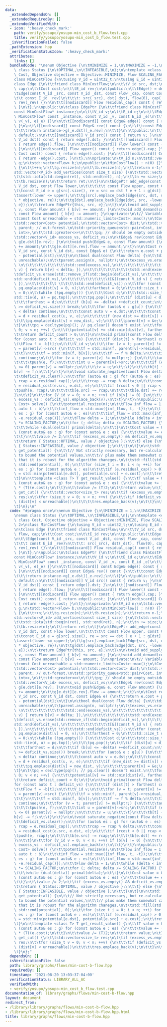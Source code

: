 ```yaml
---
data:
  _extendedDependsOn: []
  _extendedRequiredBy: []
  _extendedVerifiedWith:
  - icon: ':heavy_check_mark:'
    path: verify/yosupo/yosupo-min_cost_b_flow.test.cpp
    title: verify/yosupo/yosupo-min_cost_b_flow.test.cpp
  _isVerificationFailed: false
  _pathExtension: hpp
  _verificationStatusIcon: ':heavy_check_mark:'
  attributes:
    links: []
  bundledCode: "\nenum Objective {\n\tMINIMIZE = 1,\n\tMAXIMIZE = -1,\n};\n\nenum\
    \ class Status {\n\tOPTIMAL,\n\tINFEASIBLE,\n};\n\ntemplate <class Flow, class\
    \ Cost, Objective objective = Objective::MINIMIZE, Flow SCALING_FACTOR = 2>\n\
    class MinCostFlow {\n\tusing V_id = uint32_t;\n\tusing E_id = uint32_t;\n\n\t\
    class Edge {\n\t\tfriend class MinCostFlow;\n\n\t\tV_id src, dst;\n\t\tFlow flow,\
    \ cap;\n\t\tCost cost;\n\t\tE_id rev;\n\n\tpublic:\n\t\tEdge() = default;\n\n\t\
    \tEdge(const V_id _src, const V_id _dst, const Flow _cap, const Cost _cost,\n\t\
    \t\t const E_id _rev)\n\t\t\t: src(_src), dst(_dst), flow(0), cap(_cap), cost(_cost),\
    \ rev(_rev) {}\n\n\t\t[[nodiscard]] Flow residual_cap() const { return cap - flow;\
    \ }\n\t};\n\npublic:\n\tclass EdgePtr {\n\t\tfriend class MinCostFlow;\n\n\t\t\
    const MinCostFlow* instance;\n\n\t\tV_id v;\n\t\tE_id e;\n\n\t\tEdgePtr(const\
    \ MinCostFlow* const _instance, const V_id _v, const E_id _e)\n\t\t\t: instance(_instance),\
    \ v(_v), e(_e) {}\n\n\t\t[[nodiscard]] const Edge& edge() const { return instance->g[v][e];\
    \ }\n\n\t\t[[nodiscard]] const Edge& rev() const {\n\t\t\tconst Edge& _e = edge();\n\
    \t\t\treturn instance->g[_e.dst][_e.rev];\n\t\t}\n\n\tpublic:\n\t\tEdgePtr() =\
    \ default;\n\n\t\t[[nodiscard]] V_id src() const { return v; }\n\n\t\t[[nodiscard]]\
    \ V_id dst() const { return edge().dst; }\n\n\t\t[[nodiscard]] Flow flow() const\
    \ { return edge().flow; }\n\n\t\t[[nodiscard]] Flow lower() const { return -rev().cap;\
    \ }\n\n\t\t[[nodiscard]] Flow upper() const { return edge().cap; }\n\n\t\t[[nodiscard]]\
    \ Cost cost() const { return edge().cost; }\n\n\t\t[[nodiscard]] Cost gain() const\
    \ { return -edge().cost; }\n\t};\n\nprivate:\n\tV_id n;\n\tstd::vector<std::vector<Edge>>\
    \ g;\n\tstd::vector<Flow> b;\n\npublic:\n\tMinCostFlow() : n(0) {}\n\n\tV_id add_vertex()\
    \ {\n\t\t++n;\n\t\tg.resize(n);\n\t\tb.resize(n);\n\t\treturn n-1;\n\t}\n\n\t\
    std::vector<V_id> add_vertices(const size_t size) {\n\t\tstd::vector<V_id> ret(size);\n\
    \t\tstd::iota(std::begin(ret), std::end(ret), n);\n\t\tn += size;\n\t\tg.resize(n);\n\
    \t\tb.resize(n);\n\t\treturn ret;\n\t}\n\n\tEdgePtr add_edge(const V_id src, const\
    \ V_id dst, const Flow lower,\n\t\t\t\t\t const Flow upper, const Cost cost) {\n\
    \t\tconst E_id e = g[src].size(), re = src == dst ? e + 1 : g[dst].size();\n\t\
    \tassert(lower <= upper);\n\t\tg[src].emplace_back(Edge{src, dst, upper, cost\
    \ * objective, re});\n\t\tg[dst].emplace_back(Edge{dst, src, -lower, -cost * objective,\
    \ e});\n\t\treturn EdgePtr{this, src, e};\n\t}\n\n\tvoid add_supply(const V_id\
    \ v, const Flow amount) { b[v] += amount; }\n\n\tvoid add_demand(const V_id v,\
    \ const Flow amount) { b[v] -= amount; }\n\nprivate:\n\t// Variables used in calculation\n\
    \tconst Cost unreachable = std::numeric_limits<Cost>::max();\n\tCost farthest;\n\
    \tstd::vector<Cost> potential;\n\tstd::vector<Cost> dist;\n\tstd::vector<Edge*>\
    \ parent; // out-forest.\n\tstd::priority_queue<std::pair<Cost, int>, std::vector<std::pair<Cost,\
    \ int>>,\n\t\tstd::greater<>>\n\t\t\tpq; // should be empty outside of dual()\n\
    \tstd::vector<V_id> excess_vs, deficit_vs;\n\n\tEdge& rev(const Edge& e) { return\
    \ g[e.dst][e.rev]; }\n\n\tvoid push(Edge& e, const Flow amount) {\n\t\te.flow\
    \ += amount;\n\t\tg[e.dst][e.rev].flow -= amount;\n\t}\n\n\tCost residual_cost(const\
    \ V_id src, const V_id dst, const Edge& e) {\n\t\treturn e.cost + potential[src]\
    \ - potential[dst];\n\t}\n\n\tbool dual(const Flow delta) {\n\t\tdist.assign(n,\
    \ unreachable);\n\t\tparent.assign(n, nullptr);\n\t\texcess_vs.erase(std::remove_if(std::begin(excess_vs),\
    \ \n\t\t\t\t\t\t\t\t\t\tstd::end(excess_vs),\n\t\t\t\t\t\t\t\t\t\t[&](const V_id\
    \ v) { return b[v] < delta; }),\n\t\t\t\t\t\t\t\t\t\tstd::end(excess_vs));\n\t\
    \tdeficit_vs.erase(std::remove_if(std::begin(deficit_vs),\n\t\t\t\t\t\t\t\t\t\t\
    std::end(deficit_vs),\n\t\t\t\t\t\t\t\t\t\t[&](const V_id v) { return b[v] > -delta;\
    \ }),\n\t\t\t\t\t\t \t\t\t\tstd::end(deficit_vs));\n\t\tfor (const auto v : excess_vs)\
    \ pq.emplace(dist[v] = 0, v);\n\t\tfarthest = 0;\n\t\tstd::size_t deficit_count\
    \ = 0;\n\t\twhile (!pq.empty()) {\n\t\t\tCost d;\n\t\t\tstd::size_t u;\n\t\t\t\
    std::tie(d, u) = pq.top();\n\t\t\tpq.pop();\n\t\t\tif (dist[u] < d) continue;\n\
    \t\t\tfarthest = d;\n\t\t\tif (b[u] <= -delta) ++deficit_count;\n\t\t\tif (deficit_count\
    \ >= deficit_vs.size()) break;\n\t\t\tfor (auto& e : g[u]) {\n\t\t\t\tif (e.residual_cap()\
    \ < delta) continue;\n\t\t\t\tconst auto v = e.dst;\n\t\t\t\tconst auto new_dist\
    \ = d + residual_cost(u, v, e);\n\t\t\t\tif (new_dist >= dist[v]) continue;\n\t\
    \t\t\tpq.emplace(dist[v] = new_dist, v);\n\t\t\t\tparent[v] = &e;\n\t\t\t}\n\t\
    \t}\n\t\tpq = decltype(pq)(); // pq.clear() doesn't exist.\n\t\tfor (V_id v =\
    \ 0; v < n; ++v) {\n\t\t\tpotential[v] += std::min(dist[v], farthest);\n\t\t}\n\
    \t\treturn deficit_count > 0;\n\t}\n\n\tvoid primal(const Flow delta) {\n\t\t\
    for (const auto t : deficit_vs) {\n\t\t\tif (dist[t] > farthest) continue;\n\t\
    \t\tFlow f = -b[t];\n\t\t\tV_id v;\n\t\t\tfor (v = t; parent[v] != nullptr; v\
    \ = parent[v]->src) {\n\t\t\t\tf = std::min(f, parent[v]->residual_cap());\n\t\
    \t\t}\n\t\t\tf = std::min(f, b[v]);\n\t\t\tf -= f % delta;\n\t\t\tif (f <= 0)\
    \ continue;\n\t\t\tfor (v = t; parent[v] != nullptr;) {\n\t\t\t\tauto& e = *parent[v];\n\
    \t\t\t\tpush(e, f);\n\t\t\t\tint u = parent[v]->src;\n\t\t\t\tif (e.residual_cap()\
    \ <= 0) parent[v] = nullptr;\n\t\t\t\tv = u;\n\t\t\t}\n\t\t\tb[t] += f;\n\t\t\t\
    b[v] -= f;\n\t\t}\n\t}\n\n\tvoid saturate_negative(const Flow delta) {\n\t\texcess_vs.clear();\n\
    \t\tdeficit_vs.clear();\n\t\tfor (auto& es : g) for (auto& e : es) {\n\t\t\tFlow\
    \ rcap = e.residual_cap();\n\t\t\trcap -= rcap % delta;\n\t\t\tconst Cost rcost\
    \ = residual_cost(e.src, e.dst, e);\n\t\t\tif (rcost < 0 || rcap < 0) {\n\t\t\t\
    \tpush(e, rcap);\n\t\t\t\tb[e.src] -= rcap;\n\t\t\t\tb[e.dst] += rcap;\n\t\t\t\
    }\n\t\t}\n\t\tfor (V_id v = 0; v < n; ++v) if (b[v] != 0) {\n\t\t\t(b[v] > 0 ?\
    \ excess_vs : deficit_vs).emplace_back(v);\n\t\t}\n\t}\n\npublic:\n\tstd::pair<Status,\
    \ Cost> solve() {\n\t\tpotential.resize(n);\n\t\tFlow inf_flow = 1;\n\t\tfor (const\
    \ auto t : b)\n\t\t\tinf_flow = std::max({inf_flow, t, -t});\n\t\tfor (const auto&\
    \ es : g) for (const auto& e : es)\n\t\t\tinf_flow = std::max({inf_flow, e.residual_cap(),\
    \ -e.residual_cap()});\n\t\tFlow delta = 1;\n\t\twhile (delta < inf_flow) delta\
    \ *= SCALING_FACTOR;\n\t\tfor (; delta; delta /= SCALING_FACTOR) {\n\t\t\tsaturate_negative(delta);\n\
    \t\t\twhile (dual(delta)) primal(delta);\n\t\t}\n\t\tCost value = 0;\n\t\tfor\
    \ (const auto& es : g) for (const auto& e : es) {\n\t\t\tvalue += e.flow * e.cost;\n\
    \t\t}\n\t\tvalue /= 2;\n\t\tif (excess_vs.empty() && deficit_vs.empty()) {\n\t\
    \t\treturn { Status::OPTIMAL, value / objective };\n\t\t} else {\n\t\t\treturn\
    \ { Status::INFEASIBLE, value / objective };\n\t\t}\n\t}\n\n\tstd::vector<Cost>\
    \ get_potential() {\n\t\t// Not strictly necessary, but re-calculate potential\
    \ to bound the potential values,\n\t\t// plus make them somewhat canonical so\
    \ that it is robust for the algorithm chaneges.\n\t\tstd::fill(std::begin(potential),\
    \ std::end(potential), 0);\n\t\tfor (size_t i = 0; i < n; ++i) for (const auto&\
    \ es : g) for (const auto& e : es)\n\t\t\tif (e.residual_cap() > 0) potential[e.dst]\
    \ = std::min(potential[e.dst], potential[e.src] + e.cost);\n\t\treturn potential;\n\
    \t}\n\n\ttemplate <class T> T get_result_value() {\n\t\tT value = 0;\n\t\tfor\
    \ (const auto& es : g) for (const auto& e : es) {\n\t\t\tvalue += (T)(e.flow)\
    \ * (T)(e.cost);\n\t\t}\n\t\tvalue /= (T)2;\n\t\treturn value;\n\t}\n\t\n\tstd::vector<size_t>\
    \ get_cut() {\n\t\tstd::vector<size_t> res;\n\t\tif (excess_vs.empty()) return\
    \ res;\n\t\tfor (size_t v = 0; v < n; ++v) {\n\t\t\tif (deficit_vs.empty() ||\
    \ (dist[v] < unreachable))\n\t\t\t\tres.emplace_back(v);\n\t\t}\n\t\treturn res;\n\
    \t}\n};\n"
  code: "#pragma once\n\nenum Objective {\n\tMINIMIZE = 1,\n\tMAXIMIZE = -1,\n};\n\
    \nenum class Status {\n\tOPTIMAL,\n\tINFEASIBLE,\n};\n\ntemplate <class Flow,\
    \ class Cost, Objective objective = Objective::MINIMIZE, Flow SCALING_FACTOR =\
    \ 2>\nclass MinCostFlow {\n\tusing V_id = uint32_t;\n\tusing E_id = uint32_t;\n\
    \n\tclass Edge {\n\t\tfriend class MinCostFlow;\n\n\t\tV_id src, dst;\n\t\tFlow\
    \ flow, cap;\n\t\tCost cost;\n\t\tE_id rev;\n\n\tpublic:\n\t\tEdge() = default;\n\
    \n\t\tEdge(const V_id _src, const V_id _dst, const Flow _cap, const Cost _cost,\n\
    \t\t\t const E_id _rev)\n\t\t\t: src(_src), dst(_dst), flow(0), cap(_cap), cost(_cost),\
    \ rev(_rev) {}\n\n\t\t[[nodiscard]] Flow residual_cap() const { return cap - flow;\
    \ }\n\t};\n\npublic:\n\tclass EdgePtr {\n\t\tfriend class MinCostFlow;\n\n\t\t\
    const MinCostFlow* instance;\n\n\t\tV_id v;\n\t\tE_id e;\n\n\t\tEdgePtr(const\
    \ MinCostFlow* const _instance, const V_id _v, const E_id _e)\n\t\t\t: instance(_instance),\
    \ v(_v), e(_e) {}\n\n\t\t[[nodiscard]] const Edge& edge() const { return instance->g[v][e];\
    \ }\n\n\t\t[[nodiscard]] const Edge& rev() const {\n\t\t\tconst Edge& _e = edge();\n\
    \t\t\treturn instance->g[_e.dst][_e.rev];\n\t\t}\n\n\tpublic:\n\t\tEdgePtr() =\
    \ default;\n\n\t\t[[nodiscard]] V_id src() const { return v; }\n\n\t\t[[nodiscard]]\
    \ V_id dst() const { return edge().dst; }\n\n\t\t[[nodiscard]] Flow flow() const\
    \ { return edge().flow; }\n\n\t\t[[nodiscard]] Flow lower() const { return -rev().cap;\
    \ }\n\n\t\t[[nodiscard]] Flow upper() const { return edge().cap; }\n\n\t\t[[nodiscard]]\
    \ Cost cost() const { return edge().cost; }\n\n\t\t[[nodiscard]] Cost gain() const\
    \ { return -edge().cost; }\n\t};\n\nprivate:\n\tV_id n;\n\tstd::vector<std::vector<Edge>>\
    \ g;\n\tstd::vector<Flow> b;\n\npublic:\n\tMinCostFlow() : n(0) {}\n\n\tV_id add_vertex()\
    \ {\n\t\t++n;\n\t\tg.resize(n);\n\t\tb.resize(n);\n\t\treturn n-1;\n\t}\n\n\t\
    std::vector<V_id> add_vertices(const size_t size) {\n\t\tstd::vector<V_id> ret(size);\n\
    \t\tstd::iota(std::begin(ret), std::end(ret), n);\n\t\tn += size;\n\t\tg.resize(n);\n\
    \t\tb.resize(n);\n\t\treturn ret;\n\t}\n\n\tEdgePtr add_edge(const V_id src, const\
    \ V_id dst, const Flow lower,\n\t\t\t\t\t const Flow upper, const Cost cost) {\n\
    \t\tconst E_id e = g[src].size(), re = src == dst ? e + 1 : g[dst].size();\n\t\
    \tassert(lower <= upper);\n\t\tg[src].emplace_back(Edge{src, dst, upper, cost\
    \ * objective, re});\n\t\tg[dst].emplace_back(Edge{dst, src, -lower, -cost * objective,\
    \ e});\n\t\treturn EdgePtr{this, src, e};\n\t}\n\n\tvoid add_supply(const V_id\
    \ v, const Flow amount) { b[v] += amount; }\n\n\tvoid add_demand(const V_id v,\
    \ const Flow amount) { b[v] -= amount; }\n\nprivate:\n\t// Variables used in calculation\n\
    \tconst Cost unreachable = std::numeric_limits<Cost>::max();\n\tCost farthest;\n\
    \tstd::vector<Cost> potential;\n\tstd::vector<Cost> dist;\n\tstd::vector<Edge*>\
    \ parent; // out-forest.\n\tstd::priority_queue<std::pair<Cost, int>, std::vector<std::pair<Cost,\
    \ int>>,\n\t\tstd::greater<>>\n\t\t\tpq; // should be empty outside of dual()\n\
    \tstd::vector<V_id> excess_vs, deficit_vs;\n\n\tEdge& rev(const Edge& e) { return\
    \ g[e.dst][e.rev]; }\n\n\tvoid push(Edge& e, const Flow amount) {\n\t\te.flow\
    \ += amount;\n\t\tg[e.dst][e.rev].flow -= amount;\n\t}\n\n\tCost residual_cost(const\
    \ V_id src, const V_id dst, const Edge& e) {\n\t\treturn e.cost + potential[src]\
    \ - potential[dst];\n\t}\n\n\tbool dual(const Flow delta) {\n\t\tdist.assign(n,\
    \ unreachable);\n\t\tparent.assign(n, nullptr);\n\t\texcess_vs.erase(std::remove_if(std::begin(excess_vs),\
    \ \n\t\t\t\t\t\t\t\t\t\tstd::end(excess_vs),\n\t\t\t\t\t\t\t\t\t\t[&](const V_id\
    \ v) { return b[v] < delta; }),\n\t\t\t\t\t\t\t\t\t\tstd::end(excess_vs));\n\t\
    \tdeficit_vs.erase(std::remove_if(std::begin(deficit_vs),\n\t\t\t\t\t\t\t\t\t\t\
    std::end(deficit_vs),\n\t\t\t\t\t\t\t\t\t\t[&](const V_id v) { return b[v] > -delta;\
    \ }),\n\t\t\t\t\t\t \t\t\t\tstd::end(deficit_vs));\n\t\tfor (const auto v : excess_vs)\
    \ pq.emplace(dist[v] = 0, v);\n\t\tfarthest = 0;\n\t\tstd::size_t deficit_count\
    \ = 0;\n\t\twhile (!pq.empty()) {\n\t\t\tCost d;\n\t\t\tstd::size_t u;\n\t\t\t\
    std::tie(d, u) = pq.top();\n\t\t\tpq.pop();\n\t\t\tif (dist[u] < d) continue;\n\
    \t\t\tfarthest = d;\n\t\t\tif (b[u] <= -delta) ++deficit_count;\n\t\t\tif (deficit_count\
    \ >= deficit_vs.size()) break;\n\t\t\tfor (auto& e : g[u]) {\n\t\t\t\tif (e.residual_cap()\
    \ < delta) continue;\n\t\t\t\tconst auto v = e.dst;\n\t\t\t\tconst auto new_dist\
    \ = d + residual_cost(u, v, e);\n\t\t\t\tif (new_dist >= dist[v]) continue;\n\t\
    \t\t\tpq.emplace(dist[v] = new_dist, v);\n\t\t\t\tparent[v] = &e;\n\t\t\t}\n\t\
    \t}\n\t\tpq = decltype(pq)(); // pq.clear() doesn't exist.\n\t\tfor (V_id v =\
    \ 0; v < n; ++v) {\n\t\t\tpotential[v] += std::min(dist[v], farthest);\n\t\t}\n\
    \t\treturn deficit_count > 0;\n\t}\n\n\tvoid primal(const Flow delta) {\n\t\t\
    for (const auto t : deficit_vs) {\n\t\t\tif (dist[t] > farthest) continue;\n\t\
    \t\tFlow f = -b[t];\n\t\t\tV_id v;\n\t\t\tfor (v = t; parent[v] != nullptr; v\
    \ = parent[v]->src) {\n\t\t\t\tf = std::min(f, parent[v]->residual_cap());\n\t\
    \t\t}\n\t\t\tf = std::min(f, b[v]);\n\t\t\tf -= f % delta;\n\t\t\tif (f <= 0)\
    \ continue;\n\t\t\tfor (v = t; parent[v] != nullptr;) {\n\t\t\t\tauto& e = *parent[v];\n\
    \t\t\t\tpush(e, f);\n\t\t\t\tint u = parent[v]->src;\n\t\t\t\tif (e.residual_cap()\
    \ <= 0) parent[v] = nullptr;\n\t\t\t\tv = u;\n\t\t\t}\n\t\t\tb[t] += f;\n\t\t\t\
    b[v] -= f;\n\t\t}\n\t}\n\n\tvoid saturate_negative(const Flow delta) {\n\t\texcess_vs.clear();\n\
    \t\tdeficit_vs.clear();\n\t\tfor (auto& es : g) for (auto& e : es) {\n\t\t\tFlow\
    \ rcap = e.residual_cap();\n\t\t\trcap -= rcap % delta;\n\t\t\tconst Cost rcost\
    \ = residual_cost(e.src, e.dst, e);\n\t\t\tif (rcost < 0 || rcap < 0) {\n\t\t\t\
    \tpush(e, rcap);\n\t\t\t\tb[e.src] -= rcap;\n\t\t\t\tb[e.dst] += rcap;\n\t\t\t\
    }\n\t\t}\n\t\tfor (V_id v = 0; v < n; ++v) if (b[v] != 0) {\n\t\t\t(b[v] > 0 ?\
    \ excess_vs : deficit_vs).emplace_back(v);\n\t\t}\n\t}\n\npublic:\n\tstd::pair<Status,\
    \ Cost> solve() {\n\t\tpotential.resize(n);\n\t\tFlow inf_flow = 1;\n\t\tfor (const\
    \ auto t : b)\n\t\t\tinf_flow = std::max({inf_flow, t, -t});\n\t\tfor (const auto&\
    \ es : g) for (const auto& e : es)\n\t\t\tinf_flow = std::max({inf_flow, e.residual_cap(),\
    \ -e.residual_cap()});\n\t\tFlow delta = 1;\n\t\twhile (delta < inf_flow) delta\
    \ *= SCALING_FACTOR;\n\t\tfor (; delta; delta /= SCALING_FACTOR) {\n\t\t\tsaturate_negative(delta);\n\
    \t\t\twhile (dual(delta)) primal(delta);\n\t\t}\n\t\tCost value = 0;\n\t\tfor\
    \ (const auto& es : g) for (const auto& e : es) {\n\t\t\tvalue += e.flow * e.cost;\n\
    \t\t}\n\t\tvalue /= 2;\n\t\tif (excess_vs.empty() && deficit_vs.empty()) {\n\t\
    \t\treturn { Status::OPTIMAL, value / objective };\n\t\t} else {\n\t\t\treturn\
    \ { Status::INFEASIBLE, value / objective };\n\t\t}\n\t}\n\n\tstd::vector<Cost>\
    \ get_potential() {\n\t\t// Not strictly necessary, but re-calculate potential\
    \ to bound the potential values,\n\t\t// plus make them somewhat canonical so\
    \ that it is robust for the algorithm chaneges.\n\t\tstd::fill(std::begin(potential),\
    \ std::end(potential), 0);\n\t\tfor (size_t i = 0; i < n; ++i) for (const auto&\
    \ es : g) for (const auto& e : es)\n\t\t\tif (e.residual_cap() > 0) potential[e.dst]\
    \ = std::min(potential[e.dst], potential[e.src] + e.cost);\n\t\treturn potential;\n\
    \t}\n\n\ttemplate <class T> T get_result_value() {\n\t\tT value = 0;\n\t\tfor\
    \ (const auto& es : g) for (const auto& e : es) {\n\t\t\tvalue += (T)(e.flow)\
    \ * (T)(e.cost);\n\t\t}\n\t\tvalue /= (T)2;\n\t\treturn value;\n\t}\n\t\n\tstd::vector<size_t>\
    \ get_cut() {\n\t\tstd::vector<size_t> res;\n\t\tif (excess_vs.empty()) return\
    \ res;\n\t\tfor (size_t v = 0; v < n; ++v) {\n\t\t\tif (deficit_vs.empty() ||\
    \ (dist[v] < unreachable))\n\t\t\t\tres.emplace_back(v);\n\t\t}\n\t\treturn res;\n\
    \t}\n};"
  dependsOn: []
  isVerificationFile: false
  path: library/graphs/flows/min-cost-b-flow.hpp
  requiredBy: []
  timestamp: '2021-08-20 13:03:37-04:00'
  verificationStatus: LIBRARY_ALL_AC
  verifiedWith:
  - verify/yosupo/yosupo-min_cost_b_flow.test.cpp
documentation_of: library/graphs/flows/min-cost-b-flow.hpp
layout: document
redirect_from:
- /library/library/graphs/flows/min-cost-b-flow.hpp
- /library/library/graphs/flows/min-cost-b-flow.hpp.html
title: library/graphs/flows/min-cost-b-flow.hpp
---
```

